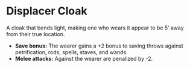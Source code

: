 # Displacer Cloak

A cloak that bends light, making one who wears it appear to be 5’ away from their true location.

- **Save bonus:** The wearer gains a +2 bonus to saving throws against petrification, rods, spells, staves, and wands.
- **Melee attacks:** Against the wearer are penalized by -2.
